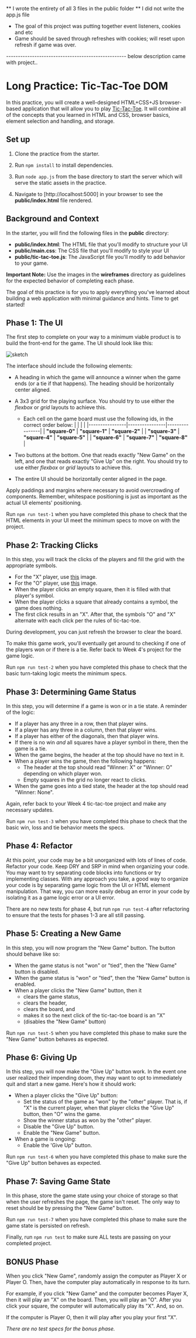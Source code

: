 ** I wrote the entirety of all 3 files in the public folder
** I did not write the app.js file

* The goal of this project was putting together event listeners, cookies and etc
* Game should be saved through refreshes with cookies; will reset upon refresh if game was over.

--------------------------------------------------- below description came with project..

# Long Practice: Tic-Tac-Toe DOM

In this practice, you will create a well-designed HTML+CSS+JS browser-based
application that will allow you to play [Tic-Tac-Toe][tic-tac-toe]. It will
combine all of the concepts that you learned in HTML and CSS, browser basics,
element selection and handling, and storage.

## Set up

1. Clone the practice from the starter.

2. Run `npm install` to install dependencies.

3. Run `node app.js` from the base directory to start the server which will
serve the static assets in the practice.

4. Navigate to [http://localhost:5000] in your browser to see the
__public/index.html__ file rendered.


## Background and Context

In the starter, you will find the following files in the __public__ directory:

* __public/index.html__: The HTML file that you'll modify to structure your UI
* __public/main.css__: The CSS file that you'll modify to style your UI
* __public/tic-tac-toe.js__: The JavaScript file you'll modify to add behavior
  to your game.

**Important Note:** Use the images in the __wireframes__ directory as guidelines
for the expected behavior of completing each phase.

The goal of this practice is for you to apply everything you've learned about
building a web application with minimal guidance and hints. Time to get started!

## Phase 1: The UI

The first step to complete on your way to a minimum viable product is to
build the front-end for the game. The UI should look like this:

![sketch]

The interface should include the following elements:

* A heading in which the game will announce a winner when the game ends
  (or a tie if that happens). The heading should be horizontally center aligned.
* A 3x3 grid for the playing surface. You should try to use either the
  _flexbox_ or _grid_ layouts to achieve this.
    * Each cell on the game board must use the following ids, in the correct order below:
        |                |                |                |
        |----------------|----------------|----------------|
        | __"square-0"__ | __"square-1"__ | __"square-2"__ |
        | __"square-3"__ | __"square-4"__ | __"square-5"__ |
        | __"square-6"__ | __"square-7"__ | __"square-8"__ |

* Two buttons at the bottom. One that reads exactly "New Game" on the left, and
  one that reads exactly "Give Up" on the right. You should try to use either
  _flexbox_ or _grid_ layouts to achieve this.
* The entire UI should be horizontally center aligned in the page.

Apply paddings and margins where necessary to avoid overcrowding of components.
Remember, whitespace positioning is just as important as the actual UI elements'
positioning.

Run `npm run test-1` when you have completed this phase to check that the HTML
elements in your UI meet the minimum specs to move on with the project.

## Phase 2: Tracking Clicks

In this step, you will track the clicks of the players and fill the grid with
the appropriate symbols.

* For the "X" player, use [this][X] image.
* For the "O" player, use [this][O] image.
* When the player clicks an empty square, then it is filled with that player's
  symbol.
* When the player clicks a square that already contains a symbol, the game does
  nothing.
* The first click results in an "X". After that, the symbols "O" and "X"
  alternate with each click per the rules of tic-tac-toe.

During development, you can just refresh the browser to clear the board.

To make this game work, you'll eventually get around to checking if one of the
players won or if there is a tie. Refer back to Week 4's project for the game
logic.

Run `npm run test-2` when you have completed this phase to check that the basic turn-taking logic meets the minimum specs.

## Phase 3: Determining Game Status

In this step, you will determine if a game is won or in a tie state. A
reminder of the logic:

* If a player has any three in a row, then that player wins.
* If a player has any three in a column, then that player wins.
* If a player has either of the diagonals, then that player wins.
* If there is no win _and_ all squares have a player symbol in there, then
  the game is a tie.
* When the game begins, the header at the top should have no text in it.
* When a player wins the game, then the following happens:
  * The header at the top should read "Winner: X" or "Winner: O" depending on
    which player won.
  * Empty squares in the grid no longer react to clicks.
* When the game goes into a tied state, the header at the top should read
  "Winner: None".

Again, refer back to your Week 4 tic-tac-toe project and make any necessary
updates.

Run `npm run test-3` when you have completed this phase to check that the basic win, loss and tie behavior meets the specs.

## Phase 4: Refactor

At this point, your code may be a bit unorganized with lots of lines of code.
Refactor your code. Keep DRY and SRP in mind when organizing your code. You may
want to try separating code blocks into functions or try implementing classes.
With any approach you take, a good way to organize your code is by separating
game logic from the UI or HTML element manipulation. That way, you can more
easily debug an error in your code by isolating it as a game logic error or a UI
error.

There are no new tests for phase 4, but run `npm run test-4` after refactoring
to ensure that the tests for phases 1-3 are all still passing.

## Phase 5: Creating a New Game

In this step, you will now program the "New Game" button. The button should
behave like so:

* When the game status is not "won" or "tied", then the "New Game" button is
  disabled.
* When the game status is "won" or "tied", then the "New Game" button is
  enabled.
* When a player clicks the "New Game" button, then it
  * clears the game status,
  * clears the header,
  * clears the board, and
  * makes it so the next click of the tic-tac-toe board is an "X"
  * (disables the "New Game" button)

Run `npm run test-5` when you have completed this phase to make sure the "New Game"
button behaves as expected.

## Phase 6: Giving Up

In this step, you will now make the "Give Up" button work. In the event one
user realized their impending doom, they may want to opt to immediately quit
and start a new game. Here's how it should work:

* When a player clicks the "Give Up" button:
  * Set the status of the game as "won" by the "other" player. That is, if "X"
    is the current player, when that player clicks the "Give Up" button, then
    "O" wins the game.
  * Show the winner status as won by the "other" player.
  * Disable the "Give Up" button.
  * Enable the "New Game" button.
* When a game is ongoing:
  * Enable the 'Give Up" button.

Run `npm run test-6` when you have completed this phase to make sure the "Give Up"
button behaves as expected.

## Phase 7: Saving Game State

In this phase, store the game state using your choice of storage so that when
the user refreshes the page, the game isn't reset. The only way to reset should
be by pressing the "New Game" button.

Run `npm run test-7` when you have completed this phase to make sure the game
state is persisted on refresh.

Finally, run `npm run test` to make sure ALL tests are passing on your completed
project.

## BONUS Phase

When you click "New Game", randomly assign the computer as Player X or Player O.
Then, have the computer play automatically in response to its turn.

For example, if you click "New Game" and the computer becomes Player X, then it
will play an "X" on the board. Then, you will play an "O". After you click your
square, the computer will automatically play its "X". And, so on.

If the computer is Player O, then it will play after you play your first "X".

_There are no test specs for the bonus phase._

[tic-tac-toe]: https://en.wikipedia.org/wiki/Tic-tac-toe
[sketch]: https://assets.aaonline.io/Module-DOM-API/formative-project-tic-tac-toe/ui-design.svg
[X]: https://assets.aaonline.io/Module-DOM-API/formative-project-tic-tac-toe/player-x.svg
[O]: https://assets.aaonline.io/Module-DOM-API/formative-project-tic-tac-toe/player-o.svg
